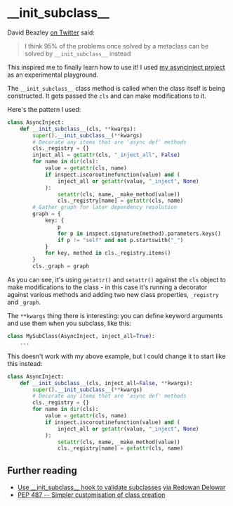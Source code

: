 # \_\_init_subclass\_\_

David Beazley [on Twitter](https://twitter.com/dabeaz/status/1466731368956809219) said:

> I think 95% of the problems once solved by a metaclass can be solved by `__init_subclass__` instead

This inspired me to finally learn how to use it! I used [my asyncinject project](https://github.com/simonw/asyncinject/issues/2) as an experimental playground.

The `__init_subclass__` class method is called when the class itself is being constructed. It gets passed the `cls` and can make modifications to it.

Here's the pattern I used:

```python
class AsyncInject:
    def __init_subclass__(cls, **kwargs):
        super().__init_subclass__(**kwargs)
        # Decorate any items that are 'async def' methods
        cls._registry = {}
        inject_all = getattr(cls, "_inject_all", False)
        for name in dir(cls):
            value = getattr(cls, name)
            if inspect.iscoroutinefunction(value) and (
                inject_all or getattr(value, "_inject", None)
            ):
                setattr(cls, name, _make_method(value))
                cls._registry[name] = getattr(cls, name)
        # Gather graph for later dependency resolution
        graph = {
            key: {
                p
                for p in inspect.signature(method).parameters.keys()
                if p != "self" and not p.startswith("_")
            }
            for key, method in cls._registry.items()
        }
        cls._graph = graph
```
As you can see, it's using `getattr()` and `setattr()` against the `cls` object to make modifications to the class - in this case it's running a decorator against various methods and adding two new class properties, `_registry` and `_graph`.

The `**kwargs` thing there is interesting: you can define keyword arguments and use them when you subclass, like this:

```python
class MySubClass(AsyncInject, inject_all=True):
    ...
```
This doesn't work with my above example, but I could change it to start like this instead:
```python
class AsyncInject:
    def __init_subclass__(cls, inject_all=False, **kwargs):
        super().__init_subclass__(**kwargs)
        # Decorate any items that are 'async def' methods
        cls._registry = {}
        for name in dir(cls):
            value = getattr(cls, name)
            if inspect.iscoroutinefunction(value) and (
                inject_all or getattr(value, "_inject", None)
            ):
                setattr(cls, name, _make_method(value))
                cls._registry[name] = getattr(cls, name)
```
## Further reading


- [Use \_\_init_subclass\_\_ hook to validate subclasses](https://github.com/rednafi/notes/blob/master/notes/python/use_init_subclass_hook_to_validate_subclasses.md) [via Redowan Delowar](https://twitter.com/rednafi/status/1466833693993930755)
- [PEP 487 -- Simpler customisation of class creation](https://www.python.org/dev/peps/pep-0487/)
